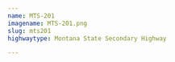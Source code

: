 ```yaml
---
name: MTS-201
imagename: MTS-201.png
slug: mts201
highwaytype: Montana State Secondary Highway

---
```

